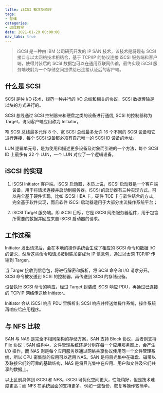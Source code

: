 ```yaml
---
title: iSCSI 概念及原理
tags:
- 存储
categories:
- 运维教程
date: 2021-01-20 00:00:00
nav_tabs: true
---
```


> iSCSI 是一种由 IBM 公司研究开发的 IP SAN 技术，该技术是将现有 SCSI 接口与以太网络技术相结合，基于 TCP/IP 的协议连接 iSCSI 服务端和客户端，使得封装后的 SCSI 数据包可以在通用互联网传输，最终实现 iSCSI 服务端映射为一个存储空间提供给已连接认证后的客户端。

<!-- more -->

## 什么是 SCSI

SCSI 是种 I/O 技术，规范一种并行的 I/O 总线和相关的协议，SCSI 数据传输是以块的方式进行的。

SCSI 总线通过 SCSI 控制器来和硬盘之类的设备进行通信, SCSI 的控制器称为 Target，访问客户端应用称为 Initiator。

窄 SCSI 总线最多允许 8 个、宽 SCSI 总线最多允许 16 个不同的 SCSI 设备和它进行连接，每个 SCSI 设备都必须有自己唯一的 SCSI ID 设备的地址。

LUN 逻辑单元号，是为使用和描述更多设备及对象而引进的一个方法，每个 SCSI ID 上最多有 32 个 LUN，一个 LUN 对应了一个逻辑设备。

## iSCSI 的实现

1. iSCSI Initiator 客户端。iSCSI 启动器，本质上说，iSCSI 启动器是一个客户端设备，用于将请求连接并启动到服务器。iSCSI 的启动器有三种实现方式，可以完全基于硬件实现，比如 iSCSI HBA 卡，硬件 TOE 卡与软件结合的方式，完全基于软件实现，而且软件 iSCSI 启动器适用于大部分主流操作系统平台；

2. iSCSI Target 服务端。即 iSCSI 目标，它是 iSCSI 网络服务器组件，用于包含所需要的数据并回应来自 iSCSI 启动器的请求。

## 工作过程

Initiator 发出请求后，会在本地的操作系统会生成了相应的 SCSI 命令和数据 I/O 的请求，然后这些命令和请求被封装加密成为 IP 信息包，通过以太网 TCP/IP 传输到 Targer。

当 Targer 接收到信息包，将进行解密和解析，将 SCSI 命令和 I/O 请求分开。SCSI 命令被发送到 SCSI 的控制器，再传送到 SCSI 的存储设备。

设备执行 SCSI 命令的响应，经过 Target 封装成 iSCSI 响应 PDU，再通过已连接的 TCP/IP 网络传送给 Initiator。

Initiator 会从 iSCSI 响应 PDU 里解析出 SCSI 响应并传送给操作系统，操作系统再响应给应用程序。

## 与 NFS 比较

SAN 与 NAS 是完全不相同架构的存储方案，SAN 支持 Block 协议，后者则支持 File 协议；SAN 结构中，文件管理系统还是分别在每一个应用服务器上，会产生 I/O 操作，而 NAS 则是每个应用服务器通过网络共享协议使用同一个文件管理系统，所以 CPU 密集型的应用可以选用 NAS。SAN 是将目光集中在磁盘、磁带以及联接它们的可靠的基础结构，NAS 是将目光集中在应用、用户和文件及它们共享的数据上。

以上区别具体到 iSCSI 和 NFS。iSCSI 可优化空间更大，性能稍好，但是技术难度更高；而 NFS 在系统层面的支持更多，例如一些备份、恢复等操作较简单。
